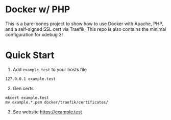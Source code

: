 # Docker w/ PHP

This is a bare-bones project to show how to use Docker with Apache, PHP, and a self-signed SSL cert via Traefik. This repo is also contains the minimal configuration for xdebug 3!

# Quick Start

1. Add `example.test` to your hosts file
```
127.0.0.1 example.test
```

2. Gen certs
```
mkcert example.test
mv example.*.pem docker/traefik/certificates/
```

3. See website https://example.test